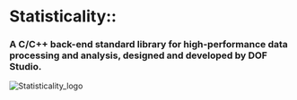 # Statisticality::
### ​A C/C++ back-end standard library for high-performance data processing and analysis, designed and developed by DOF Studio.


![Statisticality_logo](https://github.com/dof-studio/Statisticality/assets/144514436/2f3eb7d6-6ee7-40a6-a6b8-706c2738028d)
